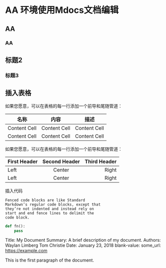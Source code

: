 # AA 环境使用Mdocs文档编辑

## AA
### AA
## 标题2
### 标题3

## 插入表格
如果您愿意，可以在表格的每一行添加一个前导和尾随管道：

名称          | 内容           | 描述
------------ | ------------- | ------------
Content Cell | Content Cell  | Content Cell
Content Cell | Content Cell  | Content Cell




如果您愿意，可以在表格的每一行添加一个前导和尾随管道：

First Header | Second Header | Third Header
:----------- |:-------------:| -----------:
Left         | Center        | Right
Left         | Center        | Right


插入代码
```
Fenced code blocks are like Standard
Markdown’s regular code blocks, except that
they’re not indented and instead rely on
start and end fence lines to delimit the
code block.
```



```python
def fn():
    pass
```




Title:   My Document
Summary: A brief description of my document.
Authors: Waylan Limberg
         Tom Christie
Date:    January 23, 2018
blank-value:
some_url: https://example.com

This is the first paragraph of the document.